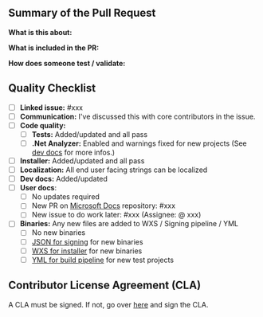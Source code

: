 ## Summary of the Pull Request

**What is this about:**

**What is included in the PR:** 

**How does someone test / validate:** 

## Quality Checklist

- [ ] **Linked issue:** #xxx
- [ ] **Communication:** I've discussed this with core contributors in the issue.
- [ ] **Code quality:**
   - [ ] **Tests:** Added/updated and all pass
   - [ ] **.Net Analyzer:** Enabled and warnings fixed for new projects (See [dev docs](/doc/devdocs/readme.md#rules) for more infos.)
- [ ] **Installer:** Added/updated and all pass
- [ ] **Localization:** All end user facing strings can be localized
- [ ] **Dev docs:** Added/updated
- [ ] **User docs**:
   - [ ] No updates required
   - [ ] New PR on [Microsoft Docs](https://github.com/MicrosoftDocs/windows-uwp/tree/docs/hub/powertoys) repository: #xxx
   - [ ] New issue to do work later: #xxx (Assignee: @ xxx)
- [ ] **Binaries:** Any new files are added to WXS / Signing pipeline / YML
   - [ ] No new binaries
   - [ ] [JSON for signing](https://github.com/microsoft/PowerToys/blob/main/.pipelines/ESRPSigning_core.json) for new binaries
   - [ ] [WXS for installer](https://github.com/microsoft/PowerToys/blob/main/installer/PowerToysSetup/Product.wxs) for new binaries
   - [ ] [YML for build pipeline](https://github.com/microsoft/PowerToys/blob/main/.pipelines/ci/templates/build-powertoys-steps.yml) for new test projects

## Contributor License Agreement (CLA)
A CLA must be signed. If not, go over [here](https://cla.opensource.microsoft.com/microsoft/PowerToys) and sign the CLA.
